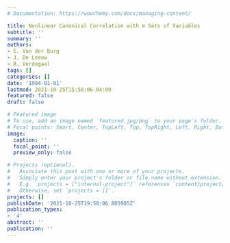 ```yaml
---
# Documentation: https://wowchemy.com/docs/managing-content/

title: Nonlinear Canonical Correlation with m Sets of Variables
subtitle: ''
summary: ''
authors:
- E. Van der Burg
- J. De Leeuw
- R. Verdegaal
tags: []
categories: []
date: '1984-01-01'
lastmod: 2021-10-25T15:58:06-04:00
featured: false
draft: false

# Featured image
# To use, add an image named `featured.jpg/png` to your page's folder.
# Focal points: Smart, Center, TopLeft, Top, TopRight, Left, Right, BottomLeft, Bottom, BottomRight.
image:
  caption: ''
  focal_point: ''
  preview_only: false

# Projects (optional).
#   Associate this post with one or more of your projects.
#   Simply enter your project's folder or file name without extension.
#   E.g. `projects = ["internal-project"]` references `content/project/deep-learning/index.md`.
#   Otherwise, set `projects = []`.
projects: []
publishDate: '2021-10-25T19:58:06.805905Z'
publication_types:
- '4'
abstract: ''
publication: ''
---
```

